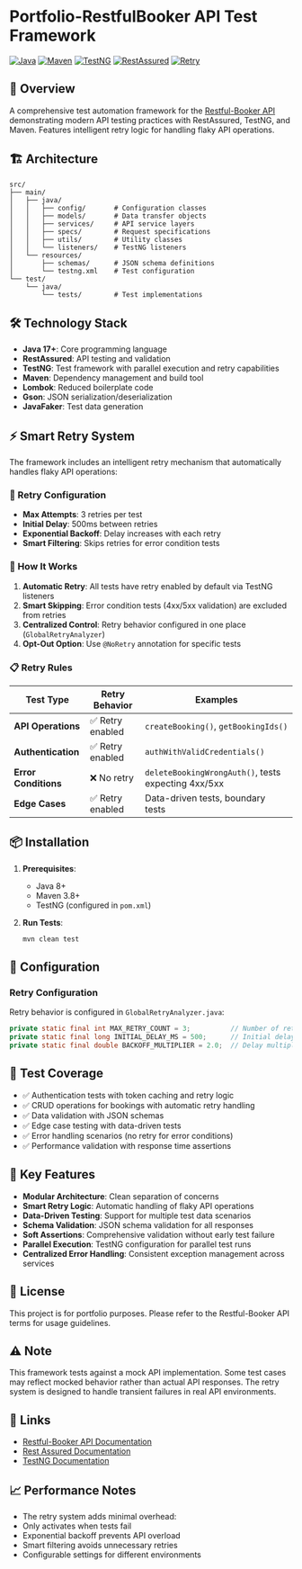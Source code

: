 # Portfolio-RestfulBooker API Test Framework

[![Java](https://img.shields.io/badge/Java-17%2B-blue)](https://java.com)
[![Maven](https://img.shields.io/badge/Maven-3.8%2B-orange)](https://maven.apache.org)
[![TestNG](https://img.shields.io/badge/TestNG-7.8%2B-red)](https://testng.org)
[![RestAssured](https://img.shields.io/badge/RestAssured-5.3%2B-green)](https://rest-assured.io)
[![Retry](https://img.shields.io/badge/Retry%20Logic-Enabled-brightgreen)](https://github.com/jovana-st/Portfolio-RestfulBooker)

## 📖 Overview

A comprehensive test automation framework for the [Restful-Booker API](https://restful-booker.herokuapp.com/apidoc/index.html) demonstrating modern API testing practices with RestAssured, TestNG, and Maven. Features intelligent retry logic for handling flaky API operations.

## 🏗️ Architecture
```text
src/
├── main/
│   ├── java/
│   │   ├── config/       # Configuration classes
│   │   ├── models/       # Data transfer objects
│   │   ├── services/     # API service layers
│   │   ├── specs/        # Request specifications
│   │   ├── utils/        # Utility classes
│   │   └── listeners/    # TestNG listeners
│   └── resources/
│       ├── schemas/      # JSON schema definitions
│       └── testng.xml    # Test configuration
└── test/
    └── java/
        └── tests/        # Test implementations
```

## 🛠️ Technology Stack

- **Java 17+**: Core programming language
- **RestAssured**: API testing and validation
- **TestNG**: Test framework with parallel execution and retry capabilities
- **Maven**: Dependency management and build tool
- **Lombok**: Reduced boilerplate code
- **Gson**: JSON serialization/deserialization
- **JavaFaker**: Test data generation

## ⚡ Smart Retry System

The framework includes an intelligent retry mechanism that automatically handles flaky API operations:

### 🔧 Retry Configuration
- **Max Attempts**: 3 retries per test
- **Initial Delay**: 500ms between retries
- **Exponential Backoff**: Delay increases with each retry
- **Smart Filtering**: Skips retries for error condition tests

### 🎯 How It Works
1. **Automatic Retry**: All tests have retry enabled by default via TestNG listeners
2. **Smart Skipping**: Error condition tests (4xx/5xx validation) are excluded from retries
3. **Centralized Control**: Retry behavior configured in one place (`GlobalRetryAnalyzer`)
4. **Opt-Out Option**: Use `@NoRetry` annotation for specific tests

### 📋 Retry Rules
| Test Type | Retry Behavior | Examples |
|-----------|----------------|----------|
| **API Operations** | ✅ Retry enabled | `createBooking()`, `getBookingIds()` |
| **Authentication** | ✅ Retry enabled | `authWithValidCredentials()` |
| **Error Conditions** | ❌ No retry | `deleteBookingWrongAuth()`, tests expecting 4xx/5xx |
| **Edge Cases** | ✅ Retry enabled | Data-driven tests, boundary tests |

## 📦 Installation

1. **Prerequisites**:
   - Java 8+
   - Maven 3.8+
   - TestNG (configured in `pom.xml`)

2. **Run Tests**:
   ```bash
   mvn clean test

## 🔧 Configuration

### Retry Configuration
Retry behavior is configured in `GlobalRetryAnalyzer.java`:

```java
private static final int MAX_RETRY_COUNT = 3;          // Number of retry attempts
private static final long INITIAL_DELAY_MS = 500;      // Initial delay in milliseconds  
private static final double BACKOFF_MULTIPLIER = 2.0;  // Delay multiplier for exponential backoff
```

## 🧪 Test Coverage
- ✅ Authentication tests with token caching and retry logic
- ✅ CRUD operations for bookings with automatic retry handling
- ✅ Data validation with JSON schemas
- ✅ Edge case testing with data-driven tests
- ✅ Error handling scenarios (no retry for error conditions)
- ✅ Performance validation with response time assertions

## 🚀 Key Features
- **Modular Architecture**: Clean separation of concerns
- **Smart Retry Logic**: Automatic handling of flaky API operations  
- **Data-Driven Testing**: Support for multiple test data scenarios
- **Schema Validation**: JSON schema validation for all responses
- **Soft Assertions**: Comprehensive validation without early test failure
- **Parallel Execution**: TestNG configuration for parallel test runs
- **Centralized Error Handling**: Consistent exception management across services

## 📝 License
This project is for portfolio purposes. Please refer to the Restful-Booker API terms for usage guidelines.

## ⚠️ Note
This framework tests against a mock API implementation. Some test cases may reflect mocked behavior rather than actual API responses. The retry system is designed to handle transient failures in real API environments.

## 🔗 Links
- [Restful-Booker API Documentation](https://restful-booker.herokuapp.com/apidoc/index.html)
- [Rest Assured Documentation](https://rest-assured.io/)
- [TestNG Documentation](https://testng.org/)

## 📈 Performance Notes
- The retry system adds minimal overhead:
- Only activates when tests fail
- Exponential backoff prevents API overload
- Smart filtering avoids unnecessary retries
- Configurable settings for different environments
